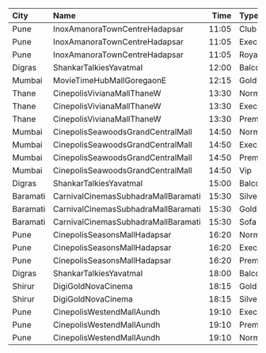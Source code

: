 | City     | Name                                |  Time | Type      | Price | Capacity | Booked |
| :------- | :---------------------------------- | ----: | :-------- | ----: | -------: | -----: |
| Pune     | InoxAmanoraTownCentreHadapsar       | 11:05 | Club      |  112₹ |      110 |      0 |
| Pune     | InoxAmanoraTownCentreHadapsar       | 11:05 | Executive |  112₹ |       18 |      0 |
| Pune     | InoxAmanoraTownCentreHadapsar       | 11:05 | Royale    |  190₹ |        4 |      0 |
| Digras   | ShankarTalkiesYavatmal              | 12:00 | Balcony   |  120₹ |       50 |     50 |
| Mumbai   | MovieTimeHubMallGoregaonE           | 12:15 | Gold      |  130₹ |       98 |     12 |
| Thane    | CinepolisVivianaMallThaneW          | 13:30 | Normal    |  170₹ |       27 |     14 |
| Thane    | CinepolisVivianaMallThaneW          | 13:30 | Executive |  170₹ |      104 |     52 |
| Thane    | CinepolisVivianaMallThaneW          | 13:30 | Premium   |  170₹ |       46 |     25 |
| Mumbai   | CinepolisSeawoodsGrandCentralMall   | 14:50 | Normal    |  150₹ |       23 |      0 |
| Mumbai   | CinepolisSeawoodsGrandCentralMall   | 14:50 | Executive |  150₹ |       35 |      0 |
| Mumbai   | CinepolisSeawoodsGrandCentralMall   | 14:50 | Premium   |  150₹ |       28 |     13 |
| Mumbai   | CinepolisSeawoodsGrandCentralMall   | 14:50 | Vip       |  250₹ |        7 |      3 |
| Digras   | ShankarTalkiesYavatmal              | 15:00 | Balcony   |  120₹ |       50 |     50 |
| Baramati | CarnivalCinemasSubhadraMallBaramati | 15:30 | Silver    |  150₹ |       42 |     21 |
| Baramati | CarnivalCinemasSubhadraMallBaramati | 15:30 | Gold      |  150₹ |      128 |     73 |
| Baramati | CarnivalCinemasSubhadraMallBaramati | 15:30 | Sofa      |  180₹ |       17 |      9 |
| Pune     | CinepolisSeasonsMallHadapsar        | 16:20 | Normal    |  150₹ |       14 |      0 |
| Pune     | CinepolisSeasonsMallHadapsar        | 16:20 | Executive |  150₹ |       49 |     15 |
| Pune     | CinepolisSeasonsMallHadapsar        | 16:20 | Premium   |  170₹ |       15 |      5 |
| Digras   | ShankarTalkiesYavatmal              | 18:00 | Balcony   |  120₹ |       50 |     50 |
| Shirur   | DigiGoldNovaCinema                  | 18:15 | Gold      |  150₹ |      100 |      0 |
| Shirur   | DigiGoldNovaCinema                  | 18:15 | Silver    |  130₹ |      100 |      0 |
| Pune     | CinepolisWestendMallAundh           | 19:10 | Executive |  200₹ |       38 |      0 |
| Pune     | CinepolisWestendMallAundh           | 19:10 | Premium   |  200₹ |       25 |     11 |
| Pune     | CinepolisWestendMallAundh           | 19:10 | Normal    |  200₹ |       11 |      0 |
